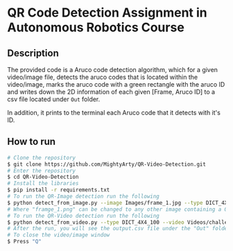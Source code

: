 # QR Code Detection Assignment in Autonomous Robotics Course

## Description
The provided code is a Aruco code detection algorithm, which for a given video/image file, detects the aruco codes that is located within the video/image, marks the aruco code with a green rectangle with the aruco ID and writes down the 2D information of each given [Frame, Aruco ID] to a csv file located under `Out` folder.

In addition, it prints to the terminal each Aruco code that it detects with it's ID.

## How to run
```bash
# Clone the repository
$ git clone https://github.com/MightyArty/QR-Video-Detection.git
# Enter the repository
$ cd QR-Video-Detection
# Install the libraries
$ pip install -r requirements.txt
# To run the QR-Image detection run the following
$ python detect_from_image.py --image Images/frame_1.jpg --type DICT_4X4_100
# Where "framge_1.png" can be changed to any other image containing a QR code.
# To run the QR-Video detection run the following
$ python detect_from_video.py --type DICT_4X4_100 --video Videos/challengeB.mp4
# After the run, you will see the output.csv file under the "Out" folder.
# To close the video/image window
$ Press "Q"
```